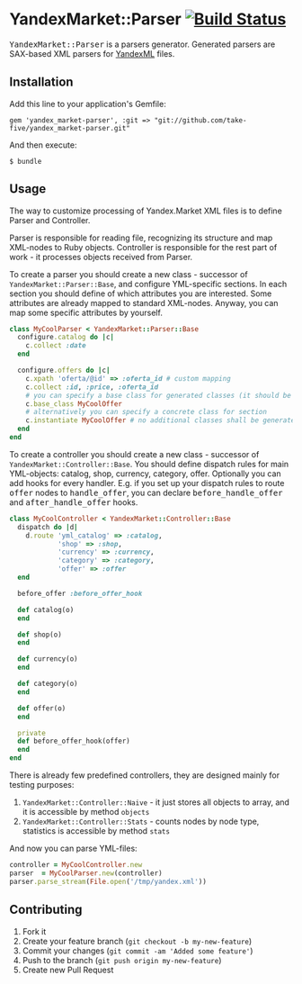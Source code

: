# YandexMarket::Parser [![Build Status](https://secure.travis-ci.org/take-five/yandex_market-parser.png?branch=master)](http://travis-ci.org/take-five/yandex_market-parser)

<tt>YandexMarket::Parser</tt> is a parsers generator. Generated parsers are SAX-based XML parsers for [YandexML](http://partner.market.yandex.ru/legal/tt/) files.

## Installation

Add this line to your application's Gemfile:

    gem 'yandex_market-parser', :git => "git://github.com/take-five/yandex_market-parser.git"

And then execute:

    $ bundle

## Usage

The way to customize processing of Yandex.Market XML files is to define Parser and Controller.

Parser is responsible for reading file, recognizing its structure and map XML-nodes to Ruby objects.
Controller is responsible for the rest part of work - it processes objects received from Parser.

To create a parser you should create a new class - successor of `YandexMarket::Parser::Base`, and configure YML-specific sections. In each section you should define of which attributes you are interested. Some attributes are already mapped to standard XML-nodes. Anyway, you can map some specific attributes by yourself.
```ruby
class MyCoolParser < YandexMarket::Parser::Base
  configure.catalog do |c|
    c.collect :date
  end

  configure.offers do |c|
    c.xpath 'oferta/@id' => :oferta_id # custom mapping
    c.collect :id, :price, :oferta_id
    # you can specify a base class for generated classes (it should be successor of YandexMarket::Model)
    c.base_class MyCoolOffer
    # alternatively you can specify a concrete class for section
    c.instantiate MyCoolOffer # no additional classes shall be generated
  end
end
```

To create a controller you should create a new class - successor of `YandexMarket::Controller::Base`. You should define dispatch rules for main YML-objects: catalog, shop, currency, category, offer. Optionally you can add hooks for every handler. E.g. if you set up your dispatch rules to route <tt>offer</tt> nodes to <tt>handle_offer</tt>, you can declare <tt>before_handle_offer</tt> and <tt>after_handle_offer</tt> hooks.
```ruby
class MyCoolController < YandexMarket::Controller::Base
  dispatch do |d|
    d.route 'yml_catalog' => :catalog,
            'shop' => :shop,
            'currency' => :currency,
            'category' => :category,
            'offer' => :offer
  end

  before_offer :before_offer_hook

  def catalog(o)
  end

  def shop(o)
  end

  def currency(o)
  end

  def category(o)
  end

  def offer(o)
  end

  private
  def before_offer_hook(offer)
  end
end
```

There is already few predefined controllers, they are designed mainly for testing purposes:

1. `YandexMarket::Controller::Naive` - it just stores all objects to array, and it is accessible by method `objects`
2. `YandexMarket::Controller::Stats` - counts nodes by node type, statistics is accessible by method `stats`

And now you can parse YML-files:
```ruby
controller = MyCoolController.new
parser  = MyCoolParser.new(controller)
parser.parse_stream(File.open('/tmp/yandex.xml'))
```

## Contributing

1. Fork it
2. Create your feature branch (`git checkout -b my-new-feature`)
3. Commit your changes (`git commit -am 'Added some feature'`)
4. Push to the branch (`git push origin my-new-feature`)
5. Create new Pull Request
